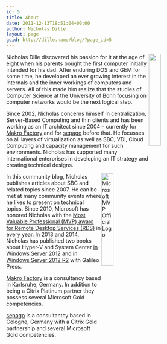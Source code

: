```yaml
---
id: 5
title: About
date: 2011-12-13T18:51:04+00:00
author: Nicholas Dille
layout: page
guid: http://dille.name/blog/?page_id=5
---
```


<img class="alignright wp-image-2831" style="float:right; width:25%" src="http://dille.name/blog/wp-content/uploads/2011/12/5-224x300.jpg" />Nicholas Dille discovered his passion for it at the age of eight when his parents bought the first computer initially intended for his dad. After enduring DOS and GEM for some time, he developed an ever growing interest in the internals and the inner workings of computers and servers. All of this made him realize that the studies of Computer Science at the University of Bonn focusing on computer networks would be the next logical step.

Since 2002, Nicholas concerns himself in centralization, Server-Based Computing and thin clients and has been working as an IT architect since 2004 &#8211; currently for <a href="http://www.makrofactory.com/" target="_blank">Makro Factory</a> and for <a href="http://www.sepago.de/" target="_blank">sepago</a> before that. He focusses on all layers of virtualization as well as SBC, VDI, Cloud Computing and capacity management for such environments. Nicholas has supported many international enterprises in developing an IT strategy and creating technical designs.

<img class="alignright wp-image-3473" style="float:right; width:25%" src="http://dille.name/blog/wp-content/uploads/2011/12/Microsoft-MVP.png" alt="Microsoft MVP Official Logo" />In this community blog, Nicholas publishes articles about SBC and related topics since 2007. He can be met at many community events where he likes to present on technical topics. Since 2010, Microsoft has honored Nicholas with the <a href="https://mvp.microsoft.com/mvp/Nicholas%20Dille-4029117" target="_blank">Most Valuable Professional (MVP) award for Remote Desktop Services (RDS)</a> in every year. In 2013 and 2014, Nicholas has published two books about Hyper-V and System Center <a href="https://www.galileo-press.de/microsoft-hyper-v-und-system-center_3276/" target="_blank">in Windows Server 2012</a> and <a href="https://www.galileo-press.de/microsoft-hyper-v-und-system-center_3570/" target="_blank">in Windows Server 2012 R2</a> with Galileo Press.

<a href="http://www.makrofactory.com/" target="_blank">Makro Factory</a> is a consultancy based in Karlsruhe, Germany. In addition to being a Citrix Platinum partner they possess several Microsoft Gold competencies.

<a href="http://www.sepago.de" target="_blank">sepago</a> is a consultantcy based in Cologne, Germany with a Citrix Gold partnership and several Microsoft Gold competencies.